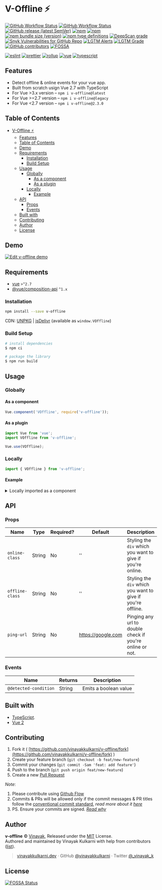 # V-Offline ⚡️

[![GitHub Workflow Status](https://img.shields.io/github/workflow/status/vinayakkulkarni/v-offline/ci?logo=github-actions)](https://github.com/vinayakkulkarni/v-offline/actions/workflows/ci.yml)
[![GitHub Workflow Status](https://img.shields.io/github/workflow/status/vinayakkulkarni/v-offline/Ship%20js%20trigger?label=⛴%20Ship.js%20trigger)](https://github.com/vinayakkulkarni/v-offline/actions/workflows/shipjs-trigger.yml)
[![GitHub release (latest SemVer)](https://img.shields.io/github/v/release/vinayakkulkarni/v-offline?sort=semver&logo=github)](https://github.com/vinayakkulkarni/v-offline/releases)
[![npm](https://img.shields.io/npm/v/v-offline?logo=npm)](https://www.npmjs.com/package/v-offline)
[![npm](https://img.shields.io/npm/dm/v-offline?logo=npm)](http://npm-stat.com/charts.html?package=v-offline)
[![npm bundle size (version)](https://img.shields.io/bundlephobia/min/v-offline/latest)](https://bundlephobia.com/package/v-offline@latest)
[![npm type definitions](https://img.shields.io/npm/types/v-offline)](https://github.com/vinayakkulkarni/v-offline/blob/master/package.json)
[![DeepScan grade](https://deepscan.io/api/teams/9055/projects/16121/branches/339368/badge/grade.svg)](https://deepscan.io/dashboard#view=project&tid=9055&pid=16121&bid=339368)
[![Snyk Vulnerabilities for GitHub Repo](https://img.shields.io/snyk/vulnerabilities/github/vinayakkulkarni/v-offline)](https://snyk.io/test/github/vinayakkulkarni/v-offline)
[![LGTM Alerts](https://img.shields.io/lgtm/alerts/github/vinayakkulkarni/v-offline?logo=lgtm)](https://lgtm.com/projects/g/vinayakkulkarni/v-offline/alerts/)
[![LGTM Grade](https://img.shields.io/lgtm/grade/javascript/github/vinayakkulkarni/v-offline?logo=lgtm)](https://lgtm.com/projects/g/vinayakkulkarni/v-offline/context:javascript)
[![GitHub contributors](https://img.shields.io/github/contributors/vinayakkulkarni/v-offline)](https://github.com/vinayakkulkarni/v-offline/graphs/contributors)
[![FOSSA](https://app.fossa.io/api/projects/git%2Bgithub.com%2Fvinayakkulkarni%2Fv-offline.svg?type=shield)](https://app.fossa.io/projects/git%2Bgithub.com%2Fvinayakkulkarni%2Fv-offline?ref=badge_shield)

[![eslint](https://img.shields.io/npm/dependency-version/v-offline/dev/eslint?logo=eslint)](https://eslint.org/)
[![prettier](https://img.shields.io/npm/dependency-version/v-offline/dev/prettier?logo=prettier)](https://prettier.io/)
[![rollup](https://img.shields.io/npm/dependency-version/v-offline/dev/rollup?logo=rollup.js)](https://rollupjs.org/guide/en/)
[![vue](https://img.shields.io/npm/dependency-version/v-offline/dev/vue?logo=vue.js)](https://vuejs.org/)
[![typescript](https://img.shields.io/npm/dependency-version/v-offline/dev/typescript?logo=TypeScript)](https://www.typescriptlang.org/)

## Features

* Detect offline & online events for your vue app.
* Built from scratch usign Vue 2.7 with TypeScript
* For Vue >3.x version – `npm i v-offline@latest`
* For Vue >=2.7 version – `npm i v-offline@legacy`
* For Vue <2.7 version – `npm i v-offline@2.3.0`


## Table of Contents

- [V-Offline ⚡️](#v-offline-️)
  - [Features](#features)
  - [Table of Contents](#table-of-contents)
  - [Demo](#demo)
  - [Requirements](#requirements)
    - [Installation](#installation)
    - [Build Setup](#build-setup)
  - [Usage](#usage)
    - [Globally](#globally)
      - [As a component](#as-a-component)
      - [As a plugin](#as-a-plugin)
    - [Locally](#locally)
      - [Example](#example)
  - [API](#api)
    - [Props](#props)
    - [Events](#events)
  - [Built with](#built-with)
  - [Contributing](#contributing)
  - [Author](#author)
  - [License](#license)

## Demo

[![Edit v-offline demo](https://codesandbox.io/static/img/play-codesandbox.svg)](https://codesandbox.io/s/v-offline-demo-8itb1?fontsize=14&hidenavigation=1&theme=dark)

## Requirements

* [vue](https://vuejs.org/) `>^2.7`
* [@vue/composition-api](https://v3.vuejs.org/guide/composition-api-introduction.html) `^1.x`

### Installation

```sh
npm install --save v-offline
```

CDN: [UNPKG](https://unpkg.com/v-offline/dist/) | [jsDelivr](https://cdn.jsdelivr.net/npm/v-offline/dist/) (available as `window.VOffline`)

### Build Setup

``` bash
# install dependencies
$ npm ci

# package the library
$ npm run build
```


## Usage

### Globally

#### As a component
```javascript
Vue.component('VOffline', require('v-offline'));
```

#### As a plugin

```javascript
import Vue from 'vue';
import VOffline from 'v-offline';

Vue.use(VOffline);
```

### Locally

```javascript
import { VOffline } from 'v-offline';
```

#### Example
<details>
<summary>Locally imported as a component</summary>
<br />

```html
<v-offline @detected-condition="amIOnline">
  <template v-if="online"> ( Online: {{ onLine }} ) </template>
  <template v-if="offline"> ( Online: {{ onLine }} ) </template>
</v-offline>
```

```javascript
import { VOffline } from 'v-offline';

Vue.component('example-component', {
  components: {
    VOffline
  },
  data() {
    return {
      onLine: true,
    };
  },
  methods: {
    amIOnline(e) {
      this.onLine = e;
    },
  },
});
```

```css
.offline {
  background-color: #fc9842;
  background-image: linear-gradient(315deg, #fc9842 0%, #fe5f75 74%);
}
.online {
  background-color: #00b712;
  background-image: linear-gradient(315deg, #00b712 0%, #5aff15 74%);
}
```
</details>


## API
### Props

| Name            | Type   | Required? | Default              | Description                                                 |
| --------------  | ------ | --------- | ---------            | ----------------------------------------------------------- |
| `online-class`  | String | No        | ''                   | Styling the `div` which you want to give if you're online.  |
| `offline-class` | String | No        | ''                   | Styling the `div` which you want to give if you're offline. |
| `ping-url`      | String | No        | https://google.com   | Pinging any url to double check if you're online or not.    |

### Events

| Name                  | Returns | Description            |
| ---                   | ---     | ---                    |
| `@detected-condition` | String  | Emits a boolean value  |

## Built with

- [TypeScript](https://www.typescriptlang.org/).
- [Vue 2](https://v3.vuejs.org)

## Contributing 

1. Fork it ( [https://github.com/vinayakkulkarni/v-offline/fork](https://github.com/vinayakkulkarni/v-offline/fork) )
2. Create your feature branch (`git checkout -b feat/new-feature`)
3. Commit your changes (`git commit -Sam 'feat: add feature'`)
4. Push to the branch (`git push origin feat/new-feature`)
5. Create a new [Pull Request](https://github.com/vinayakkulkarni/v-offline/compare)

_Note_: 
1. Please contribute using [Github Flow](https://guides.github.com/introduction/flow/)
2. Commits & PRs will be allowed only if the commit messages & PR titles follow the [conventional commit standard](https://www.conventionalcommits.org/), _read more about it [here](https://github.com/conventional-changelog/commitlint/tree/master/%40commitlint/config-conventional#type-enum)_
3. PS. Ensure your commits are signed. _[Read why](https://withblue.ink/2020/05/17/how-and-why-to-sign-git-commits.html)_


## Author

**v-offline** &copy; [Vinayak](https://vinayakkulkarni.dev), Released under the [MIT](./LICENSE) License.<br>
Authored and maintained by Vinayak Kulkarni with help from contributors ([list](https://github.com/vinayakkulkarni/v-offline/contributors)).

> [vinayakkulkarni.dev](https://vinayakkulkarni.dev) · GitHub [@vinayakkulkarni](https://github.com/vinayakkulkarni) · Twitter [@\_vinayak_k](https://twitter.com/_vinayak_k)


## License
[![FOSSA Status](https://app.fossa.io/api/projects/git%2Bgithub.com%2Fvinayakkulkarni%2Fv-offline.svg?type=large)](https://app.fossa.io/projects/git%2Bgithub.com%2Fvinayakkulkarni%2Fv-offline?ref=badge_large)